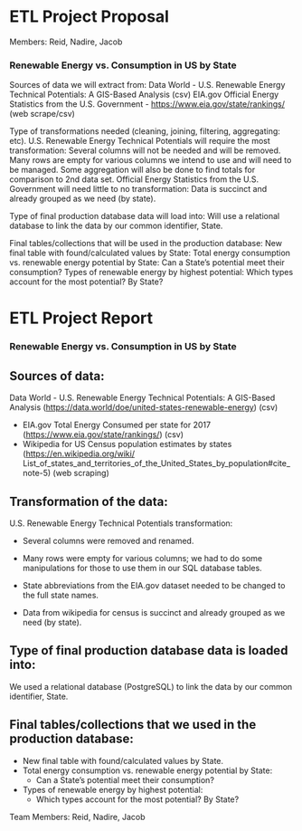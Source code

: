 

# ETL Project Proposal

Members: Reid, Nadire, Jacob

### Renewable Energy vs. Consumption in US by State

Sources of data we will extract from:
Data World - U.S. Renewable Energy Technical Potentials: A GIS-Based Analysis (csv)
EIA.gov Official Energy Statistics from the U.S. Government -  https://www.eia.gov/state/rankings/ (web scrape/csv)

Type of transformations needed (cleaning, joining, filtering, aggregating: etc).
U.S. Renewable Energy Technical Potentials will require the most transformation:
Several columns will not be needed and will be removed.
Many rows are empty for various columns we intend to use and will need to be managed.
Some aggregation will also be done to find totals for comparison to 2nd data set.
Official Energy Statistics from the U.S. Government will need little to no transformation:
Data is succinct and already grouped as we need (by state).

Type of final production database data will load into:
Will use a relational database to link the data by our common identifier, State.

Final tables/collections that will be used in the production database:
New final table with found/calculated values by State:
Total energy consumption vs. renewable energy potential by State:
Can a State’s potential meet their consumption?
Types of renewable energy by highest potential:
Which types account for the most potential? By State?




# ETL Project Report


### Renewable Energy vs. Consumption in US by State


**Sources of data:**
--------------------
Data World - U.S. Renewable Energy Technical Potentials: A GIS-Based Analysis (https://data.world/doe/united-states-renewable-energy) (csv)
* EIA.gov Total Energy Consumed per state for 2017 (https://www.eia.gov/state/rankings/) (csv) 
* Wikipedia for US Census population estimates by states (https://en.wikipedia.org/wiki/ List_of_states_and_territories_of_the_United_States_by_population#cite_note-5) (web scraping)

__Transformation of the data:__ 
-------------------------------
U.S. Renewable Energy Technical Potentials  transformation:
* Several columns were removed and renamed. 
* Many rows were empty for various columns; we had to do some manipulations for those to use them in our SQL database tables.

* State abbreviations from the EIA.gov dataset needed to be changed to the full state names. 
* Data from wikipedia for census is succinct and already grouped as we need (by state).

**Type of final production database data is loaded into:**
----------------------------------------------------------
We used a relational database (PostgreSQL) to link the data by our common identifier, State.

**Final tables/collections that we used in the production database:**
---------------------------------------------------------------------

* New final table with found/calculated values by State.
* Total energy consumption vs. renewable energy potential by State:
   * Can a State’s potential meet their consumption?
* Types of renewable energy by highest potential:
   * Which types account for the most potential? By State?


Team Members: Reid, Nadire, Jacob
